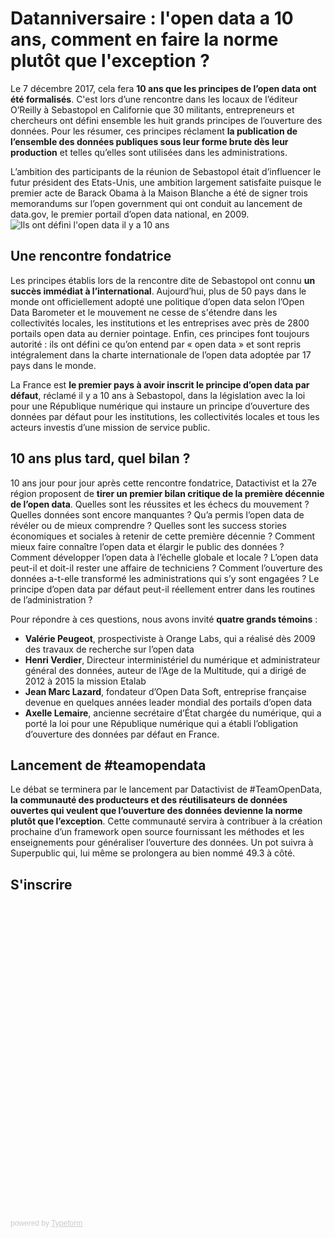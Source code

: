 # Datanniversaire : l'open data a 10 ans, comment en faire la norme plutôt que l'exception ?

Le 7 décembre 2017, cela fera **10 ans que les principes de l’open data ont été formalisés**. 
C'est lors d’une rencontre dans les locaux de l’éditeur O’Reilly à Sebastopol en Californie que 30 militants, entrepreneurs et chercheurs ont défini ensemble les huit grands principes de l’ouverture des données. Pour les résumer, ces principes réclament **la publication de l’ensemble des données publiques sous leur forme brute dès leur production** et telles qu’elles sont utilisées dans les administrations. 

L’ambition des participants de la réunion de Sebastopol était d’influencer le futur président des Etats-Unis, une ambition largement satisfaite puisque le premier acte de Barack Obama à la Maison Blanche a été de signer trois memorandums sur l’open government qui ont conduit au lancement de data.gov, le premier portail d’open data national, en 2009. 
![Ils ont défini l'open data il y a 10 ans](https://donneesouvertes.files.wordpress.com/2012/04/sebastopol-davidorban-groupe.jpg)
## Une rencontre fondatrice

Les principes établis lors de la rencontre dite de Sebastopol ont connu **un succès immédiat à l’international**. Aujourd’hui, plus de 50 pays dans le monde ont officiellement adopté une politique d’open data selon l’Open Data Barometer et le mouvement ne cesse de s'étendre dans les collectivités locales, les institutions et les entreprises avec près de 2800 portails open data au dernier pointage. Enfin, ces principes font toujours autorité : ils ont défini ce qu’on entend par « open data » et sont repris intégralement dans la charte internationale de l’open data adoptée par 17 pays dans le monde.  

La France est **le premier pays à avoir inscrit le principe d’open data par défaut**, réclamé il y a 10 ans à Sebastopol, dans la législation avec la loi pour une République numérique qui instaure un principe d’ouverture des données par défaut pour les institutions, les collectivités locales et tous les acteurs investis d’une mission de service public. 

## 10 ans plus tard, quel bilan ?

10 ans jour pour jour après cette rencontre fondatrice, Datactivist et la 27e région proposent de **tirer un premier bilan critique de la première décennie de l’open data**. Quelles sont les réussites et les échecs du mouvement ? Quelles données sont encore manquantes ? Qu’a permis l’open data de révéler ou de mieux comprendre ? Quelles sont les success stories économiques et sociales à retenir de cette première décennie ?  Comment mieux faire connaître l’open data et élargir le public des données ? Comment développer l’open data à l’échelle globale et locale ? L’open data peut-il et doit-il rester une affaire de techniciens ? Comment l’ouverture des données a-t-elle transformé les administrations qui s’y sont engagées ? Le principe d’open data par défaut peut-il réellement entrer dans les routines de l’administration ? 

Pour répondre à ces questions, nous avons invité **quatre grands témoins** : 
- **Valérie Peugeot**, prospectiviste à Orange Labs, qui a réalisé dès 2009 des travaux de recherche sur l’open data
- **Henri Verdier**, Directeur interministériel du numérique et administrateur général des données, auteur de l’Age de la Multitude, qui a dirigé de 2012 à 2015 la mission Etalab
- **Jean Marc Lazard**, fondateur d’Open Data Soft, entreprise française devenue en quelques années leader mondial des portails d’open data
- **Axelle Lemaire**, ancienne secrétaire d’État chargée du numérique, qui a porté la loi pour une République numérique qui a établi l’obligation d’ouverture des données par défaut en France.

## Lancement de #teamopendata

Le débat se terminera par le lancement par Datactivist de #TeamOpenData, **la communauté des producteurs et des réutilisateurs de données ouvertes qui veulent que l’ouverture des données devienne la norme plutôt que l’exception**. Cette communauté servira à contribuer à la création prochaine d’un framework open source fournissant les méthodes et les enseignements pour généraliser l’ouverture des données. Un pot suivra à Superpublic qui, lui même se prolongera au bien nommé 49.3 à côté. 

## S'inscrire 
<div class="typeform-widget" data-url="https://datactivist.typeform.com/to/Twz37e" style="width: 100%; height: 500px;" > </div> <script> (function() { var qs,js,q,s,d=document, gi=d.getElementById, ce=d.createElement, gt=d.getElementsByTagName, id="typef_orm", b="https://embed.typeform.com/"; if(!gi.call(d,id)) { js=ce.call(d,"script"); js.id=id; js.src=b+"embed.js"; q=gt.call(d,"script")[0]; q.parentNode.insertBefore(js,q) } })() </script> <div style="font-family: Sans-Serif;font-size: 12px;color: #999;opacity: 0.5; padding-top: 5px;" > powered by <a href="https://www.typeform.com//?utm_campaign=Twz37e&amp;utm_source=typeform.com-3720685-Pro&amp;utm_medium=typeform&amp;utm_content=typeform-embedded-poweredbytypeform&amp;utm_term=FR" style="color: #999" target="_blank">Typeform</a> </div>													
